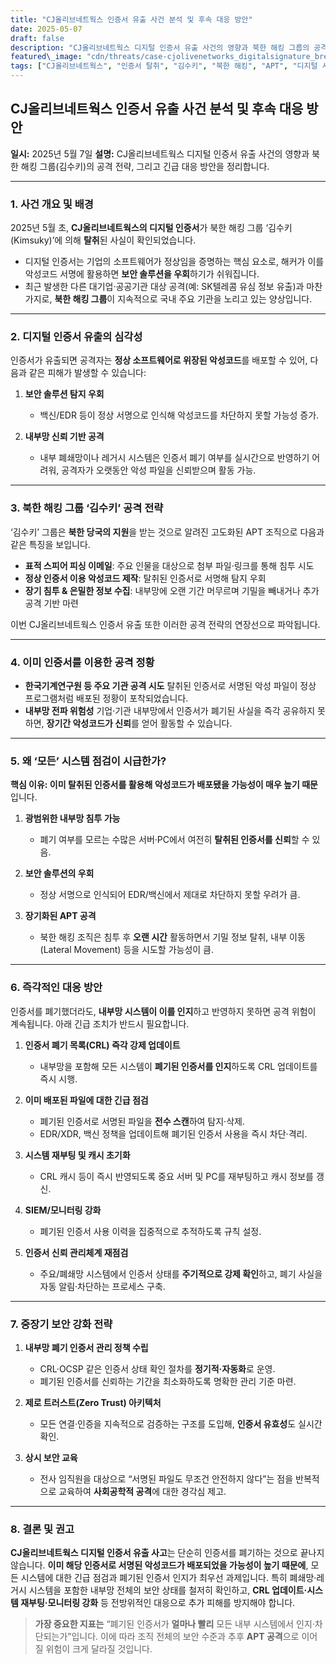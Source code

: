 ```yaml
---
title: "CJ올리브네트웍스 인증서 유출 사건 분석 및 후속 대응 방안"
date: 2025-05-07
draft: false
description: "CJ올리브네트웍스 디지털 인증서 유출 사건의 영향과 북한 해킹 그룹의 공격 전략 분석 및 긴급 대응 방안을 정리했습니다."
featured\_image: "cdn/threats/case-cjolivenetworks_digitalsignature_breach.png"
tags: ["CJ올리브네트웍스", "인증서 탈취", "김수키", "북한 해킹", "APT", "디지털 서명 위협", "보안 사고 대응"]
---
```


## CJ올리브네트웍스 인증서 유출 사건 분석 및 후속 대응 방안

**일시:** 2025년 5월 7일
**설명:** CJ올리브네트웍스 디지털 인증서 유출 사건의 영향과 북한 해킹 그룹(김수키)의 공격 전략, 그리고 긴급 대응 방안을 정리합니다.

---

### 1. 사건 개요 및 배경

2025년 5월 초, **CJ올리브네트웍스의 디지털 인증서**가 북한 해킹 그룹 ‘김수키(Kimsuky)’에 의해 **탈취**된 사실이 확인되었습니다.

* 디지털 인증서는 기업의 소프트웨어가 정상임을 증명하는 핵심 요소로, 해커가 이를 악성코드 서명에 활용하면 **보안 솔루션을 우회**하기가 쉬워집니다.
* 최근 발생한 다른 대기업·공공기관 대상 공격(예: SK텔레콤 유심 정보 유출)과 마찬가지로, **북한 해킹 그룹**이 지속적으로 국내 주요 기관을 노리고 있는 양상입니다.

---

### 2. 디지털 인증서 유출의 심각성

인증서가 유출되면 공격자는 **정상 소프트웨어로 위장된 악성코드**를 배포할 수 있어, 다음과 같은 피해가 발생할 수 있습니다:

1. **보안 솔루션 탐지 우회**

   * 백신/EDR 등이 정상 서명으로 인식해 악성코드를 차단하지 못할 가능성 증가.
2. **내부망 신뢰 기반 공격**

   * 내부 폐쇄망이나 레거시 시스템은 인증서 폐기 여부를 실시간으로 반영하기 어려워, 공격자가 오랫동안 악성 파일을 신뢰받으며 활동 가능.

---

### 3. 북한 해킹 그룹 ‘김수키’ 공격 전략

‘김수키’ 그룹은 **북한 당국의 지원**을 받는 것으로 알려진 고도화된 APT 조직으로 다음과 같은 특징을 보입니다.

* **표적 스피어 피싱 이메일**: 주요 인물을 대상으로 첨부 파일·링크를 통해 침투 시도
* **정상 인증서 이용 악성코드 제작**: 탈취된 인증서로 서명해 탐지 우회
* **장기 침투 & 은밀한 정보 수집**: 내부망에 오랜 기간 머무르며 기밀을 빼내거나 추가 공격 기반 마련

이번 CJ올리브네트웍스 인증서 유출 또한 이러한 공격 전략의 연장선으로 파악됩니다.

---

### 4. 이미 인증서를 이용한 공격 정황

* **한국기계연구원 등 주요 기관 공격 시도**
  탈취된 인증서로 서명된 악성 파일이 정상 프로그램처럼 배포된 정황이 포착되었습니다.
* **내부망 전파 위험성**
  기업·기관 내부망에서 인증서가 폐기된 사실을 즉각 공유하지 못하면, **장기간 악성코드가 신뢰**를 얻어 활동할 수 있습니다.

---

### 5. 왜 ‘모든’ 시스템 점검이 시급한가?

**핵심 이유: 이미 탈취된 인증서를 활용해 악성코드가 배포됐을 가능성이 매우 높기 때문**입니다.

1. **광범위한 내부망 침투 가능**

   * 폐기 여부를 모르는 수많은 서버·PC에서 여전히 **탈취된 인증서를 신뢰**할 수 있음.
2. **보안 솔루션의 우회**

   * 정상 서명으로 인식되어 EDR/백신에서 제대로 차단하지 못할 우려가 큼.
3. **장기화된 APT 공격**

   * 북한 해킹 조직은 침투 후 **오랜 시간** 활동하면서 기밀 정보 탈취, 내부 이동(Lateral Movement) 등을 시도할 가능성이 큼.

---

### 6. 즉각적인 대응 방안

인증서를 폐기했더라도, **내부망 시스템이 이를 인지**하고 반영하지 못하면 공격 위험이 계속됩니다. 아래 긴급 조치가 반드시 필요합니다.

1. **인증서 폐기 목록(CRL) 즉각 강제 업데이트**

   * 내부망을 포함해 모든 시스템이 **폐기된 인증서를 인지**하도록 CRL 업데이트를 즉시 시행.
2. **이미 배포된 파일에 대한 긴급 점검**

   * 폐기된 인증서로 서명된 파일을 **전수 스캔**하여 탐지·삭제.
   * EDR/XDR, 백신 정책을 업데이트해 폐기된 인증서 사용을 즉시 차단·격리.
3. **시스템 재부팅 및 캐시 초기화**

   * CRL 캐시 등이 즉시 반영되도록 중요 서버 및 PC를 재부팅하고 캐시 정보를 갱신.
4. **SIEM/모니터링 강화**

   * 폐기된 인증서 사용 이력을 집중적으로 추적하도록 규칙 설정.
5. **인증서 신뢰 관리체계 재점검**

   * 주요/폐쇄망 시스템에서 인증서 상태를 **주기적으로 강제 확인**하고, 폐기 사실을 자동 알림·차단하는 프로세스 구축.

---

### 7. 중장기 보안 강화 전략

1. **내부망 폐기 인증서 관리 정책 수립**

   * CRL·OCSP 같은 인증서 상태 확인 절차를 **정기적·자동화**로 운영.
   * 폐기된 인증서를 신뢰하는 기간을 최소화하도록 명확한 관리 기준 마련.
2. **제로 트러스트(Zero Trust) 아키텍처**

   * 모든 연결·인증을 지속적으로 검증하는 구조를 도입해, **인증서 유효성**도 실시간 확인.
3. **상시 보안 교육**

   * 전사 임직원을 대상으로 “서명된 파일도 무조건 안전하지 않다”는 점을 반복적으로 교육하여 **사회공학적 공격**에 대한 경각심 제고.

---

### 8. 결론 및 권고

**CJ올리브네트웍스 디지털 인증서 유출 사고**는 단순히 인증서를 폐기하는 것으로 끝나지 않습니다. **이미 해당 인증서로 서명된 악성코드가 배포되었을 가능성이 높기 때문에**, 모든 시스템에 대한 긴급 점검과 폐기된 인증서 인지가 최우선 과제입니다. 특히 폐쇄망·레거시 시스템을 포함한 내부망 전체의 보안 상태를 철저히 확인하고, **CRL 업데이트·시스템 재부팅·모니터링 강화** 등 전방위적인 대응으로 추가 피해를 방지해야 합니다.

> **가장 중요한 지표는** “폐기된 인증서가 **얼마나 빨리** 모든 내부 시스템에서 인지·차단되는가”입니다. 이에 따라 조직 전체의 보안 수준과 추후 **APT 공격**으로 이어질 위험이 크게 달라질 것입니다.

